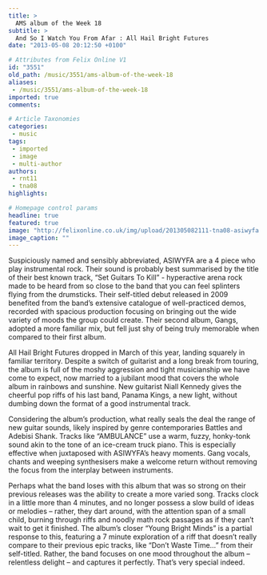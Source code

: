 ```yaml
---
title: >
  AMS album of the Week 18
subtitle: >
  And So I Watch You From Afar : All Hail Bright Futures
date: "2013-05-08 20:12:50 +0100"

# Attributes from Felix Online V1
id: "3551"
old_path: /music/3551/ams-album-of-the-week-18
aliases:
 - /music/3551/ams-album-of-the-week-18
imported: true
comments:

# Article Taxonomies
categories:
 - music
tags:
 - imported
 - image
 - multi-author
authors:
 - rnt11
 - tna08
highlights:

# Homepage control params
headline: true
featured: true
image: "http://felixonline.co.uk/img/upload/201305082111-tna08-asiwyfa.jpg"
image_caption: ""
---
```


Suspiciously named and sensibly abbreviated, ASIWYFA are a 4 piece who play instrumental rock. Their sound is probably best summarised by the title of their best known track, “Set Guitars To Kill” - hyperactive arena rock made to be heard from so close to the band that you can feel splinters flying from the drumsticks. Their self-titled debut released in 2009 benefited from the band’s extensive catalogue of well-practiced demos, recorded with spacious production focusing on bringing out the wide variety of moods the group could create. Their second album, Gangs, adopted a more familiar mix, but fell just shy of being truly memorable when compared to their first album.

All Hail Bright Futures dropped in March of this year, landing squarely in familiar territory. Despite a switch of guitarist and a long break from touring, the album is full of the moshy aggression and tight musicianship we have come to expect, now married to a jubilant mood that covers the whole album in rainbows and sunshine. New guitarist Niall Kennedy gives the cheerful pop riffs of his last band, Panama Kings, a new light, without dumbing down the format of a good instrumental track.

Considering the album’s production, what really seals the deal the range of new guitar sounds, likely inspired by genre contemporaries Battles and Adebisi Shank. Tracks like “AMBULANCE” use a warm, fuzzy, honky-tonk sound akin to the tone of an ice-cream truck piano. This is especially effective when juxtaposed with ASIWYFA’s heavy moments. Gang vocals, chants and weeping synthesisers make a welcome return without removing the focus from the interplay between instruments.

Perhaps what the band loses with this album that was so strong on their previous releases was the ability to create a more varied song. Tracks clock in a little more than 4 minutes, and no longer possess a slow build of ideas or melodies – rather, they dart around, with the attention span of a small child, burning through riffs and noodly math rock passages as if they can’t wait to get it finished. The album’s closer “Young Bright Minds” is a partial response to this, featuring a 7 minute exploration of a riff that doesn’t really compare to their previous epic tracks, like “Don’t Waste Time…” from their self-titled. Rather, the band focuses on one mood throughout the album – relentless delight – and captures it perfectly. That’s very special indeed.
